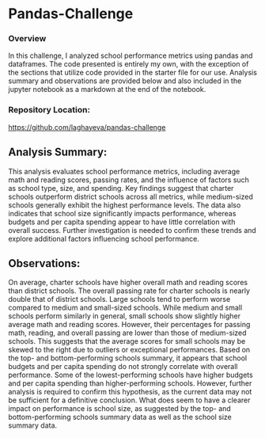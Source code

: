 # Pandas-Challenge

### Overview
In this challenge, I analyzed school performance metrics using pandas and dataframes. The code presented is entirely my own, with the exception of the sections that utilize code provided in the starter file for our use. Analysis summary and observations are provided below and also included in the jupyter notebook as a markdown at the end of the notebook.

### Repository Location: 
https://github.com/laghayeva/pandas-challenge

## Analysis Summary:

This analysis evaluates school performance metrics, including average math and reading scores, passing rates, and the influence of factors such as school type, size, and spending. Key findings suggest that charter schools outperform district schools across all metrics, while medium-sized schools generally exhibit the highest performance levels. The data also indicates that school size significantly impacts performance, whereas budgets and per capita spending appear to have little correlation with overall success. Further investigation is needed to confirm these trends and explore additional factors influencing school performance.

## Observations:

On average, charter schools have higher overall math and reading scores than district schools. The overall passing rate for charter schools is nearly double that of district schools.
Large schools tend to perform worse compared to medium and small-sized schools. While medium and small schools perform similarly in general, small schools show slightly higher average math and reading scores. However, their percentages for passing math, reading, and overall passing are lower than those of medium-sized schools. This suggests that the average scores for small schools may be skewed to the right due to outliers or exceptional performances.
Based on the top- and bottom-performing schools summary, it appears that school budgets and per capita spending do not strongly correlate with overall performance. Some of the lowest-performing schools have higher budgets and per capita spending than higher-performing schools. However, further analysis is required to confirm this hypothesis, as the current data may not be sufficient for a definitive conclusion. What does seem to have a clearer impact on performance is school size, as suggested by the top- and bottom-performing schools summary data as well as the school size summary data.
